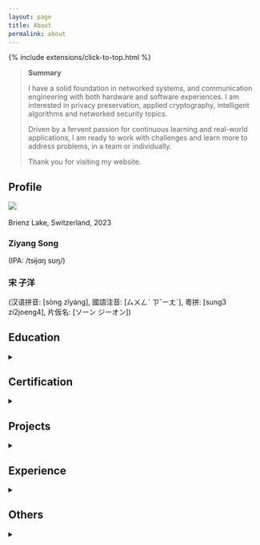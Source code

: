 ```yaml
---
layout: page
title: About
permalink: about
---
```

<!-- include click-to-top -->
{% include extensions/click-to-top.html %}

<!-- make section foldable -->
<style>
    summary {
        text-decoration: none;
        color: var(--tw-prose-body);
    }

    summary:hover {
        text-decoration: underline;
        color: var(--tw-prose-links);
    }
</style>

> <b>Summary</b>
>
> I have a solid foundation in networked systems, and communication engineering with both hardware and software experiences. I am interested in privacy preservation, applied cryptography, intelligent algorithms and networked security topics.
>
> Driven by a fervent passion for continuous learning and real-world applications, I am ready to work with challenges and learn more to address problems, in a team or individually.
>
> Thank you for visiting my website.

## Profile

<img class="mx-auto w-3/4" src="{{site.baseurl}}/assets/img/IMG.JPG">
<p class="--tw-prose-body font-light text-xs">Brienz Lake, Switzerland, 2023</p>

<h3>Ziyang Song</h3> 
<p>(IPA: /tsɨjɑŋ sʊŋ/)</p>

<h3>宋 子洋</h3>
<p>(汉语拼音: [sòng zǐyáng], 國語注音: [ㄙㄨㄥˋ ㄗˇㄧㄤˊ], 粵拼: [sung3 zi2joeng4], 片仮名: [ソーン ジーオン])</p>

<!-- ### About Me
<details class="notation" markdown="1">
<summary></summary>
I love a lot of interesting things. I love nature, science, and technology. I also love reading, traveling, and spending time with family and friends.

<h3>Chiron</h3>

</details> -->

## Education
<details class="notation" markdown="1">
<summary></summary>


### KTH Royal Institute of Technology
<img style="width: 50px; left: var(--margin);" src="./assets/images/KTH_Logotyp_RGB_2013-2.svg">

<i class="fas fa-map-marker-alt"></i> Stockholm, Sweden<br>
<i class="fas fa-link"></i> <a href="https://www.kth.se">https://www.kth.se</a><br>
<i class="fas fa-pen-nib"></i> GPA 4.6/5.0<br>
<i class="fas fa-calendar-alt"></i> Aug. 2022 - Jan. 2025<br>
<i class="fas fa-graduation-cap"></i> M.Sc. Information and Network Engineering (2 years)<br>

Track: Networked Systems

Degree Project: Privacy-preserving Machine Learning with Homomorphic Encryption among Multi-parties (CKKS, Python & C++) _[Awarded Scholarship]_

Technical Courses: Internetworking, Signal Theory, Networked System Security,
Digital Communication, Queuing Theory & Teletraffic Systems, Wireless
Networks, SDN & NFV, etc.

### EPFL
<img style="width: 50px; left: var(--margin);" src="./assets/images/epfl-logo.svg">

<i class="fas fa-map-marker-alt"></i> Lausanne, Switzerland<br>
<i class="fas fa-link"></i> <a href="https://www.epfl.ch">https://www.epfl.ch</a><br>
<i class="fas fa-calendar-alt"></i> Aug. 2023 - Feb. 2024<br>
<i class="fas fa-graduation-cap"></i> Exchange Student, Computer Science (1 semester)<br>

Technical Courses: Machine Learning, Distributed Computing, Concurrent
Algorithms, Intelligent Agents

Semester Project: Simple Network Emulator Github>>

### Harbin Institute of Technology, Shenzhen
<img style="width: 50px; left: var(--margin);" src="./assets/images/hit_logo_blue.svg">

<i class="fas fa-map-marker-alt"></i> Shenzhen, China<br>
<i class="fas fa-pen-nib"></i> GPA 88.5/100<br>
<i class="fas fa-link"></i> <a href="https://www.hitsz.edu.cn">https://www.hitsz.edu.cn</a><br>
<i class="fas fa-calendar-alt"></i> Aug. 2019 - Jun. 2023<br>
<i class="fas fa-graduation-cap"></i> B.Eng. Electrical and Information Engineering (3 years)<br>

Technical Courses: Image Processing, Information Theory, Mobile
Communication, Digital Signal Processing, Image Processing, Biomedical
Electronics, Electromagnetic Theory, Complex Variable Functions, Differential
Equations, Convex Optimizations, etc.

Base Courses: Calculus, Linear Algebra & Geometry, Probabilities & Statistics,
Signals & Systems, Computer Theory, Electronic Circuits, Physics, Simulations

### Guangdong Experimental High School
<img style="width: 50px; left: var(--margin);" src="./assets/images/Guangdong_Experimental_High_School_Logo.png">

<i class="fas fa-map-marker-alt"></i> Guangzhou, China<br>
<i class="fas fa-pen-nib"></i> CEE 632/750, Science Track<br>
<i class="fas fa-link"></i> <a href="http://gdsyzx.edu.cn">http://gdsyzx.edu.cn</a><br>
<i class="fas fa-calendar-alt"></i> Aug. 2016 - Jun. 2019<br>
<i class="fas fa-graduation-cap"></i> High School (3 years)<br>

</details>

## Certification
<details class="notation" markdown="1">
<summary></summary>

### Contests

#### Huawei Sweden Hackathon
<i class="fas fa-calendar-alt"></i> Dec. 2022<br>
<i class="fas fa-award"></i> Final List

#### Computer System Development Capability Competition
<i class="fas fa-calendar-alt"></i> Jun. 2022<br>
<i class="fas fa-award"></i> National Third Prize

#### MCM/ICM COMAP
<i class="fas fa-calendar-alt"></i> Feb. 2022<br>
<i class="fas fa-award"></i> Successful Participants

#### Software and Information Technology Competition
<i class="fas fa-calendar-alt"></i> Apr. 2021<br>
<i class="fas fa-award"></i> National Merit Prize, Provincial First Prize

### Awards
#### ISSLS2000 for Degree Project
<i class="fas fa-calendar-alt"></i> 2025<br>
<i class="fas fa-award"></i> Granted for writing an insightful degree project of high level, with results expected in contributing to the development in the field of networks and communications

#### General Student Scholarship
<i class="fas fa-calendar-alt"></i> 2024<br>
<i class="fas fa-award"></i> Granted for good academic performance in 1st year master studies

#### SEMP Student Grant
<i class="fas fa-calendar-alt"></i> 2023<br>
<i class="fas fa-award"></i> Granted for subsidy in exchange study in Switzerland (2nd year master autumn semester)

#### Scholarship for Abroad Students
<i class="fas fa-calendar-alt"></i> 2022<br>
<i class="fas fa-award"></i> Granted for subsidy student studying abroad with excellent academic performance (1st year master)

#### Scholarship for Undergraduates
<i class="fas fa-calendar-alt"></i> 2021<br>
<i class="fas fa-award"></i> Granted for great academic performance and extra-curricular competition awards (2nd year bachelor)

#### Scholarship for New-admitted Undergraduates
<i class="fas fa-calendar-alt"></i> 2019<br>
<i class="fas fa-award"></i> Granted for admitted student with excellent CEE scores (1st year bachelor)

</details>

## Projects
<details class="notation" markdown="1">
<summary></summary>

### Simple Network Emulator
#### Semester Project
<i class="fas fa-calendar-alt"></i> Jun. 2023 - Jan. 2024<br>
• Emulator in Linux.<br>
Programmed in C++, it provides a plug-and-play testing network and allows users to configure multiple distributed processes
with different pseudo IP and port and arbitrary delay matrix and connectivity. It inherited from the UDP structure and is
added TCP support. More >>

### Software-Defined Networking & Network Function Virtualization
#### Course Project
<i class="fas fa-calendar-alt"></i> Apr. 2024 - Jun. 2024<br>
• Use POX and Click to implement basic functions<br>
Project in Python implementing a network topology with public, demilitarized, and private zones. SDN part with controller,
firewalls; NFV part with IDS, load balancer, and NAPT. More >>

### Building Networked System Security
#### Course Project
<i class="fas fa-calendar-alt"></i> Jan. 2023 - Mar. 2023<br>
• Demo networked system setup for a company.<br>
It is a team-of-3 project implementing security methods (certificates, encryptions, VPNs, etc.) to a functional server (web
services and file transfers). I use OpenSSL programming to generate root and intermediate CA, maintain and manage
database, and issue certificates with authentication and revocation test. More >>

### Electronics Process Summer Internship
#### Integrated Training
<i class="fas fa-calendar-alt"></i> Jun. 2021 - Jul. 2021<br>
• Audio player with multiple functions. <br>
It is by MSP430 series mini-controller programming in C, using infrared & ultrasound sensors for simple gesture detections of
pause / play / next, with an 8*8 LED array to display figures matching the rhythm of music, assembling with laser-cutting
outer package made in CAD. More >>

### Quad-rotor Drone Simulation
#### Club Project
<i class="fas fa-calendar-alt"></i> Oct. 2021 - Mar. 2022<br>
• Basic simulation of drone with sensors, inspired by Brian Douglas.<br>
Raspberry PI micro-controller-based programming in Micro Python, using PID control in velocity loop for rotor control, using
Simulink to calibrate the transfer function, using wireless communication port to connect & expanding the control system
into the algorithm of auto cruising, obstacles avoiding & route planning, and ensuring stability. More >>

### WeChat Mini-program for Maker-space
#### Club Project
<i class="fas fa-calendar-alt"></i> Nov. 2020 - May 2021<br>
• Online mobile-adapted WeChat Mini-program, published in App store.<br>
This project is for club information’s release & promotion. Main functions are real-time news & message synchronization with
HITsz official website, club’s media articles updating, and club member info-integration. Elegant UI front-end design based
on HTML / CSS, reference to open resource, friendly interaction & smooth vision. More >>

</details>

## Experience
<details class="notation" markdown="1">
<summary></summary>

### Class Assistant
#### Publicity Committee
<i class="fas fa-calendar-alt"></i> Sep. 2019 – Jun. 2022<br>
Organizing in-class activities, making posters, editing news, taking photos and running class social media.

### Microsoft Students’ Club
#### Member, Club Director
<i class="fas fa-calendar-alt"></i> Oct. 2019 – Aug. 2021<br>
Managing lecturing activities, creativity contests and students science festivals, running annual projects.

### ACM Contest Team
#### Member
<i class="fas fa-calendar-alt"></i> Oct. 2020 – Feb. 2022<br>
Training coding skills in C++ in a team of 3 to get nominated participating algorithm contests, ACM/ICPC, CCPC etc.

</details>

## Others
<details class="notation" markdown="1">
<summary></summary>

### Skills
- Programming Languages
    + C/C++, Python, Matlab
- Formatting Languages
    + HTML, Markdown, LaTeX
- OS, Workflow & Softwares
    + Linux, Git, Adobe PS, VScode
- Micro-controller & Hardwares
    + Raspberry Pi, TI MSP430, Multisim, AutoCAD

### Interests
- Swimming
    + Former Athlete with National II Certificate
- Photography
    + Seize the moments of travel, Capture the beauties of life
- Blog
    + To read, to learn, To write, to think

### Languages
- Chinese (Cantonese, Mandarin)
    + Native Speaker
- English
    + Fluent, C1/C2
- Japanese
    + Intermediate, N3
- Swedish, French
    + Beginner (SFI 3C), A1/A2

</details>


<script>
document.addEventListener('DOMContentLoaded', () => {
    const details = document.querySelectorAll('details');
    details.forEach(detail => {
        const summary = detail.querySelector('summary');
        // Set initial state
        summary.textContent = detail.open ? 'Fold' : 'Expand';
        
        // Add event listener for toggle
        detail.addEventListener('toggle', () => {
        summary.textContent = detail.open ? 'Fold' : 'Expand';
        });
    });
});
</script>